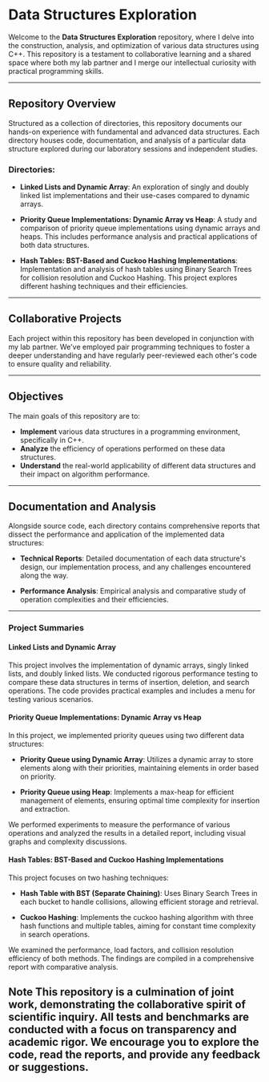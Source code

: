 # Data Structures Exploration

Welcome to the **Data Structures Exploration** repository, where I delve into the construction, analysis, and optimization of various data structures using C++. This repository is a testament to collaborative learning and a shared space where both my lab partner and I merge our intellectual curiosity with practical programming skills.

---

## Repository Overview

Structured as a collection of directories, this repository documents our hands-on experience with fundamental and advanced data structures. Each directory houses code, documentation, and analysis of a particular data structure explored during our laboratory sessions and independent studies.

### Directories:

- **Linked Lists and Dynamic Array**: An exploration of singly and doubly linked list implementations and their use-cases compared to dynamic arrays.

- **Priority Queue Implementations: Dynamic Array vs Heap**: A study and comparison of priority queue implementations using dynamic arrays and heaps. This includes performance analysis and practical applications of both data structures.

- **Hash Tables: BST-Based and Cuckoo Hashing Implementations**: Implementation and analysis of hash tables using Binary Search Trees for collision resolution and Cuckoo Hashing. This project explores different hashing techniques and their efficiencies.

---

## Collaborative Projects

Each project within this repository has been developed in conjunction with my lab partner. We've employed pair programming techniques to foster a deeper understanding and have regularly peer-reviewed each other's code to ensure quality and reliability.

---

## Objectives

The main goals of this repository are to:

- **Implement** various data structures in a programming environment, specifically in C++.
- **Analyze** the efficiency of operations performed on these data structures.
- **Understand** the real-world applicability of different data structures and their impact on algorithm performance.

---

## Documentation and Analysis

Alongside source code, each directory contains comprehensive reports that dissect the performance and application of the implemented data structures:

- **Technical Reports**: Detailed documentation of each data structure's design, our implementation process, and any challenges encountered along the way.

- **Performance Analysis**: Empirical analysis and comparative study of operation complexities and their efficiencies.

---

### Project Summaries

#### **Linked Lists and Dynamic Array**

This project involves the implementation of dynamic arrays, singly linked lists, and doubly linked lists. We conducted rigorous performance testing to compare these data structures in terms of insertion, deletion, and search operations. The code provides practical examples and includes a menu for testing various scenarios.

#### **Priority Queue Implementations: Dynamic Array vs Heap**

In this project, we implemented priority queues using two different data structures:

- **Priority Queue using Dynamic Array**: Utilizes a dynamic array to store elements along with their priorities, maintaining elements in order based on priority.

- **Priority Queue using Heap**: Implements a max-heap for efficient management of elements, ensuring optimal time complexity for insertion and extraction.

We performed experiments to measure the performance of various operations and analyzed the results in a detailed report, including visual graphs and complexity discussions.

#### **Hash Tables: BST-Based and Cuckoo Hashing Implementations**

This project focuses on two hashing techniques:

- **Hash Table with BST (Separate Chaining)**: Uses Binary Search Trees in each bucket to handle collisions, allowing efficient storage and retrieval.

- **Cuckoo Hashing**: Implements the cuckoo hashing algorithm with three hash functions and multiple tables, aiming for constant time complexity in search operations.

We examined the performance, load factors, and collision resolution efficiency of both methods. The findings are compiled in a comprehensive report with comparative analysis.

## Note This repository is a culmination of joint work, demonstrating the collaborative spirit of scientific inquiry. All tests and benchmarks are conducted with a focus on transparency and academic rigor. We encourage you to explore the code, read the reports, and provide any feedback or suggestions.

